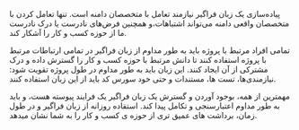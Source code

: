 پیاده‌سازی یک زبان فراگیر نیازمند تعامل با متخصصان دامنه است. تنها تعامل کردن با متخصصان واقعی دامنه می‌تواند اشتباهات،و همچنین فرض‌های نادرست یا درک نادرست ما از حوزه کسب و کار را آشکار کند.

تمامی افراد مرتبط با پروژه باید به طور مداوم از زبان فراگیر در تمامی ارتباطات مرتبط با پروژه استفاده کنند تا دانش مرتبط با حوزه کسب و کار را گسترش داده و درک مشترکی از آن ایجاد کنند. این زبان باید به طور مداوم در طول پروژه تقویت شود: نیازمندی‌ها، تست ها، مستندات و حتی خود سورس کد باید از این زبان استفاده کنند.

مهمترین از همه، بوجود آوردن و گسترش یک زبان فراگیر یک فرایند پیوسته هست، و باید به طور مداوم اعتبارسنجی و تکامل پیدا کند. استفاده روزانه از زبان فراگیر و در طول زمان، برداشت های عمیق تری از حوزه ی کسب و کار را به شما نشان میدهد. 
